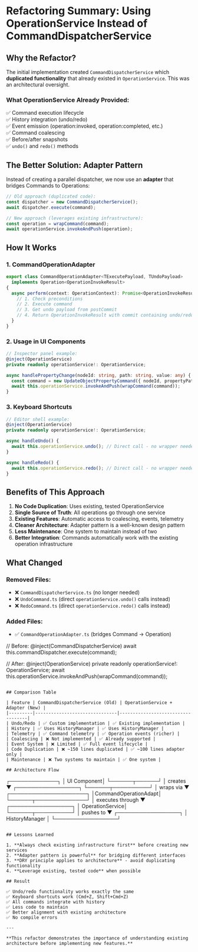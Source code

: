 # Refactoring Summary: Using OperationService Instead of CommandDispatcherService

## Why the Refactor?

The initial implementation created `CommandDispatcherService` which **duplicated functionality** that already existed in `OperationService`. This was an architectural oversight.

### What OperationService Already Provided:
✅ Command execution lifecycle  
✅ History integration (undo/redo)  
✅ Event emission (operation:invoked, operation:completed, etc.)  
✅ Command coalescing  
✅ Before/after snapshots  
✅ `undo()` and `redo()` methods  

## The Better Solution: Adapter Pattern

Instead of creating a parallel dispatcher, we now use an **adapter** that bridges Commands to Operations:

```typescript
// Old approach (duplicated code):
const dispatcher = new CommandDispatcherService();
await dispatcher.execute(command);

// New approach (leverages existing infrastructure):
const operation = wrapCommand(command);
await operationService.invokeAndPush(operation);
```

## How It Works

### 1. CommandOperationAdapter
```typescript
export class CommandOperationAdapter<TExecutePayload, TUndoPayload> 
  implements Operation<OperationInvokeResult>
{
  async perform(context: OperationContext): Promise<OperationInvokeResult> {
    // 1. Check preconditions
    // 2. Execute command
    // 3. Get undo payload from postCommit
    // 4. Return OperationInvokeResult with commit containing undo/redo closures
  }
}
```

### 2. Usage in UI Components
```typescript
// Inspector panel example:
@inject(OperationService)
private readonly operationService!: OperationService;

async handlePropertyChange(nodeId: string, path: string, value: any) {
  const command = new UpdateObjectPropertyCommand({ nodeId, propertyPath: path, value });
  await this.operationService.invokeAndPush(wrapCommand(command));
}
```

### 3. Keyboard Shortcuts
```typescript
// Editor shell example:
@inject(OperationService)
private readonly operationService!: OperationService;

async handleUndo() {
  await this.operationService.undo(); // Direct call - no wrapper needed
}

async handleRedo() {
  await this.operationService.redo(); // Direct call - no wrapper needed
}
```

## Benefits of This Approach

1. **No Code Duplication**: Uses existing, tested OperationService
2. **Single Source of Truth**: All operations go through one service
3. **Existing Features**: Automatic access to coalescing, events, telemetry
4. **Cleaner Architecture**: Adapter pattern is a well-known design pattern
5. **Less Maintenance**: One system to maintain instead of two
6. **Better Integration**: Commands automatically work with the existing operation infrastructure

## What Changed

### Removed Files:
- ❌ `CommandDispatcherService.ts` (no longer needed)
- ❌ `UndoCommand.ts` (direct `operationService.undo()` calls instead)
- ❌ `RedoCommand.ts` (direct `operationService.redo()` calls instead)

### Added Files:
- ✅ `CommandOperationAdapter.ts` (bridges Command → Operation)

// Before:
@inject(CommandDispatcherService)
await this.commandDispatcher.execute(command);

// After:
@inject(OperationService)
private readonly operationService!: OperationService;
await this.operationService.invokeAndPush(wrapCommand(command));
```

## Comparison Table

| Feature | CommandDispatcherService (Old) | OperationService + Adapter (New) |
|---------|-------------------------------|-----------------------------------|
| Undo/Redo | ✅ Custom implementation | ✅ Existing implementation |
| History | ✅ Uses HistoryManager | ✅ Uses HistoryManager |
| Telemetry | ✅ Command telemetry | ✅ Operation events (richer) |
| Coalescing | ❌ Not implemented | ✅ Already supported |
| Event System | ❌ Limited | ✅ Full event lifecycle |
| Code Duplication | ❌ ~150 lines duplicated | ✅ ~100 lines adapter only |
| Maintenance | ❌ Two systems to maintain | ✅ One system |

## Architecture Flow

```
┌─────────────┐
│ UI Component│
└──────┬──────┘
       │ creates
       ▼
┌─────────────────┐
└──────┬──────────┘
       │ wraps via
       ▼
┌─────────────────────┐
│CommandOperationAdapt│
└──────┬──────────────┘
       │ executes through
       ▼
┌─────────────────┐
│ OperationService│
└──────┬──────────┘
       │ pushes to
       ▼
┌─────────────────┐
│ HistoryManager  │
└─────────────────┘
```

## Lessons Learned

1. **Always check existing infrastructure first** before creating new services
2. **Adapter pattern is powerful** for bridging different interfaces
3. **DRY principle applies to architecture** - avoid duplicating functionality
4. **Leverage existing, tested code** when possible

## Result

✅ Undo/redo functionality works exactly the same  
✅ Keyboard shortcuts work (Cmd+Z, Shift+Cmd+Z)  
✅ All commands integrate with history  
✅ Less code to maintain  
✅ Better alignment with existing architecture  
✅ No compile errors  

---

**This refactor demonstrates the importance of understanding existing architecture before implementing new features.**
